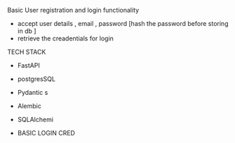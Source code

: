 Basic User registration and login functionality 
- accept user details , email , password [hash the password before storing in db ]
- retrieve the creadentials for login 



TECH STACK 

- FastAPI
- postgresSQL
- Pydantic s
- Alembic
- SQLAlchemi


- BASIC LOGIN CRED
